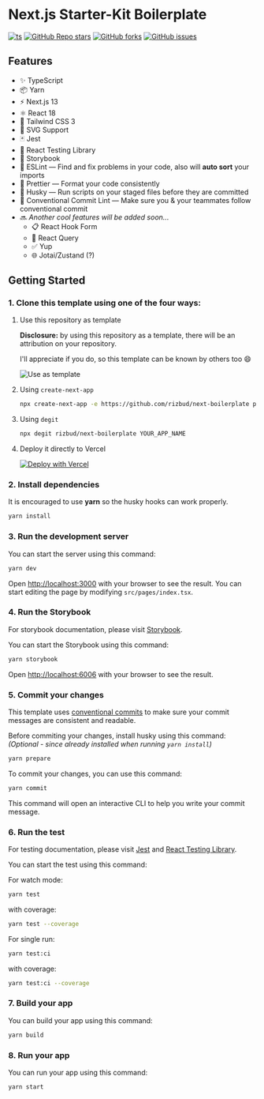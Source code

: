 # **Next.js Starter-Kit Boilerplate**

[![ts](https://badgen.net/badge/-/TypeScript/blue?icon=typescript&label)](https://www.typescriptlang.org)
[![GitHub Repo stars](https://img.shields.io/github/stars/rizbud/next-boilerplate)](https://github.com/rizbud/next-boilerplate/stargazers)
[![GitHub forks](https://img.shields.io/github/forks/rizbud/next-boilerplate)](https://github.com/rizbud/next-boilerplate/network/members)
[![GitHub issues](https://img.shields.io/github/issues/rizbud/next-boilerplate)](https://github.com/rizbud/next-boilerplate/issues)

## **Features**

- ✨ TypeScript
- 📦 Yarn
- ⚡️ Next.js 13
- ⚛️ React 18
- 💨 Tailwind CSS 3
- 📎 SVG Support
- 🃏 Jest
- 🐙 React Testing Library
- 📖 Storybook
- 📏 ESLint — Find and fix problems in your code, also will **auto sort** your imports
- 💖 Prettier — Format your code consistently
- 🐶 Husky — Run scripts on your staged files before they are committed
- 🤖 Conventional Commit Lint — Make sure you & your teammates follow conventional commit
- 🔜 _Another cool features will be added soon..._
  - 📋 React Hook Form
  - 🌸 React Query
  - ✅ Yup
  - 🌐 Jotai/Zustand (?)

## **Getting Started**

### **1. Clone this template using one of the four ways:**

1. Use this repository as template

   **Disclosure:** by using this repository as a template, there will be an attribution on your repository.

   I'll appreciate if you do, so this template can be known by others too 😄

   ![Use as template](https://user-images.githubusercontent.com/55318172/129183039-1a61e68d-dd90-4548-9489-7b3ccbb35810.png)

2. Using `create-next-app`

   ```bash
   npx create-next-app -e https://github.com/rizbud/next-boilerplate project-name
   ```

3. Using `degit`

   ```bash
   npx degit rizbud/next-boilerplate YOUR_APP_NAME
   ```

4. Deploy it directly to Vercel

   [![Deploy with Vercel](https://vercel.com/button)](https://vercel.com/new/git/external?repository-url=https%3A%2F%2Fgithub.com%2Frizbud%2Fnext-boilerplate)

### **2. Install dependencies**

It is encouraged to use **yarn** so the husky hooks can work properly.

```bash
yarn install
```

### **3. Run the development server**

You can start the server using this command:

```bash
yarn dev
```

Open [http://localhost:3000](http://localhost:3000) with your browser to see the result. You can start editing the page by modifying `src/pages/index.tsx`.

### **4. Run the Storybook**

For storybook documentation, please visit [Storybook](https://storybook.js.org/).

You can start the Storybook using this command:

```bash
yarn storybook
```

Open [http://localhost:6006](http://localhost:6006) with your browser to see the result.

### **5. Commit your changes**

This template uses [conventional commits](https://www.conventionalcommits.org/en/v1.0.0/) to make sure your commit messages are consistent and readable.

Before commiting your changes, install husky using this command: _(Optional - since already installed when running `yarn install`)_

```bash
yarn prepare
```

To commit your changes, you can use this command:

```bash
yarn commit
```

This command will open an interactive CLI to help you write your commit message.

### **6. Run the test**

For testing documentation, please visit [Jest](https://jestjs.io/) and [React Testing Library](https://testing-library.com/docs/react-testing-library/intro/).

You can start the test using this command:

For watch mode:

```bash
yarn test
```

with coverage:

```bash
yarn test --coverage
```

For single run:

```bash
yarn test:ci
```

with coverage:

```bash
yarn test:ci --coverage
```

### **7. Build your app**

You can build your app using this command:

```bash
yarn build
```

### **8. Run your app**

You can run your app using this command:

```bash
yarn start
```

